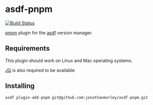 # asdf-pnpm

[![Build Status](https://github.com/jonathanmorley/asdf-pnpm/workflows/ASDF%20CI/badge.svg)](https://github.com/jonathanmorley/asdf-pnpm/actions)

[pnpm][2] plugin for the [asdf][1] version manager.

## Requirements

This plugin should work on Linux and Mac operating systems.

[JQ][3] is also required to be available

## Installing

```
asdf plugin-add pnpm git@github.com:jonathanmorley/asdf-pnpm.git
```

[1]: https://asdf-vm.com/
[2]: https://pnpm.js.org/
[3]: https://stedolan.github.io/jq/
